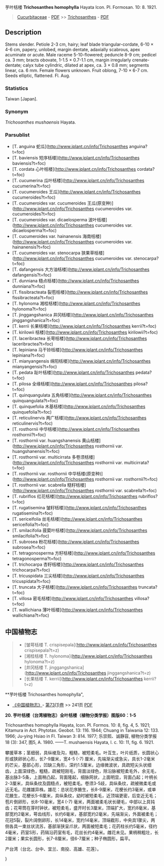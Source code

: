 芋叶栝楼 **Trichosanthes homophylla** Hayata Icon. Pl. Formosan. 10: 8. 1921.

> [Cucurbitaceae](http://www.iplant.cn/info/Cucurbitaceae?t=foc) - [PDF](http://www.iplant.cn/foc/pdf/Cucurbitaceae.pdf) >> [Trichosanthes](http://www.iplant.cn/info/Trichosanthes?t=foc) - [PDF](http://www.iplant.cn/foc/pdf/Trichosanthes.pdf)

## Description

Stems slender. Petiole 2-3 cm, hairy; leaf blade triangular-cordate, 6-10 × 4-6 cm, papery, unlobed, margin dentate, adaxially scabrous, apex acuminate or acute. Male raceme 5-10-flowered; peduncle 8-9 cm; pedicel ca. 3 mm; bracts obovate, 1-1.5 × 0.7-1.1 cm, margin irregularly crenate-dentate; calyx tube cylindric, dilated at apex, ca. 3 × 0.8 mm; segments linear, ca. 6 mm. Female flowers unknown. Fruit oblong, 7-10 × 6-7 cm. Seeds elliptic, flattened. Fl. Aug.

### Statistics
Taiwan [Japan].

### Synonym
*Trichosanthes mushaensis* Hayata.


### Parsublist

* [T.  anguina  蛇瓜](http://www.iplant.cn/info/Trichosanthes anguina?t=foc)
* [T.  baviensis  短序栝楼](http://www.iplant.cn/info/Trichosanthes baviensis?t=foc)
* [T.  cordata  心叶栝楼](http://www.iplant.cn/info/Trichosanthes cordata?t=foc)
* [T.  cucumerina  瓜叶栝楼](http://www.iplant.cn/info/Trichosanthes cucumerina?t=foc)
* [T.  cucumeroides  王瓜](http://www.iplant.cn/info/Trichosanthes cucumeroides?t=foc)
* [T.  cucumeroides var. cucumeroides  王瓜(原变种)](http://www.iplant.cn/info/Trichosanthes cucumeroides var. cucumeroides?t=foc)
* [T.  cucumeroides var. dicaelosperma  波叶栝楼](http://www.iplant.cn/info/Trichosanthes cucumeroides var. dicaelosperma?t=foc)
* [T.  cucumeroides var. hainanensis  海南栝楼](http://www.iplant.cn/info/Trichosanthes cucumeroides var. hainanensis?t=foc)
* [T.  cucumeroides var. stenocarpa  狭果草栝楼](http://www.iplant.cn/info/Trichosanthes cucumeroides var. stenocarpa?t=foc)
* [T.  dafangensis  大方油栝楼](http://www.iplant.cn/info/Trichosanthes dafangensis?t=foc)
* [T.  dunniana  糙点栝楼](http://www.iplant.cn/info/Trichosanthes dunniana?t=foc)
* [T.  fissibracteata  裂苞栝楼](http://www.iplant.cn/info/Trichosanthes fissibracteata?t=foc)
* [T.  hylonoma  湘桂栝楼](http://www.iplant.cn/info/Trichosanthes hylonoma?t=foc)
* [T.  jinggangshanica  井冈栝楼](http://www.iplant.cn/info/Trichosanthes jinggangshanica?t=foc)
* [T.  kerrii  长果栝楼](http://www.iplant.cn/info/Trichosanthes kerrii?t=foc)
* [T.  kirilowii  栝楼](http://www.iplant.cn/info/Trichosanthes kirilowii?t=foc)
* [T.  laceribractea  长萼栝楼](http://www.iplant.cn/info/Trichosanthes laceribractea?t=foc)
* [T.  lepiniana  马干铃栝楼](http://www.iplant.cn/info/Trichosanthes lepiniana?t=foc)
* [T.  mianyangensis  绵阳栝楼](http://www.iplant.cn/info/Trichosanthes mianyangensis?t=foc)
* [T.  pedata  趾叶栝楼](http://www.iplant.cn/info/Trichosanthes pedata?t=foc)
* [T.  pilosa  全缘栝楼](http://www.iplant.cn/info/Trichosanthes pilosa?t=foc)
* [T.  quinquangulata  五角栝楼](http://www.iplant.cn/info/Trichosanthes quinquangulata?t=foc)
* [T.  quinquefolia  木基栝楼](http://www.iplant.cn/info/Trichosanthes quinquefolia?t=foc)
* [T.  reticulinervis  两广栝楼](http://www.iplant.cn/info/Trichosanthes reticulinervis?t=foc)
* [T.  rosthornii  中华栝楼](http://www.iplant.cn/info/Trichosanthes rosthornii?t=foc)
* [T.  rosthornii var. huangshanensis  黄山栝楼](http://www.iplant.cn/info/Trichosanthes rosthornii var. huangshanensis?t=foc)
* [T.  rosthornii var. multicirrata  多卷须栝楼](http://www.iplant.cn/info/Trichosanthes rosthornii var. multicirrata?t=foc)
* [T.  rosthornii var. rosthornii  中华栝楼(原变种)](http://www.iplant.cn/info/Trichosanthes rosthornii var. rosthornii?t=foc)
* [T.  rosthornii var. scabrella  糙籽栝楼](http://www.iplant.cn/info/Trichosanthes rosthornii var. scabrella?t=foc)
* [T.  rubriflos  红花栝楼](http://www.iplant.cn/info/Trichosanthes rubriflos?t=foc)
* [T.  rugatisemina  皱籽栝楼](http://www.iplant.cn/info/Trichosanthes rugatisemina?t=foc)
* [T.  sericeifolia  丝毛栝楼](http://www.iplant.cn/info/Trichosanthes sericeifolia?t=foc)
* [T.  smilacifolia  菝葜叶栝楼](http://www.iplant.cn/info/Trichosanthes smilacifolia?t=foc)
* [T.  subrosea  粉花栝楼](http://www.iplant.cn/info/Trichosanthes subrosea?t=foc)
* [T.  tetragonosperma  方籽栝楼](http://www.iplant.cn/info/Trichosanthes tetragonosperma?t=foc)
* [T.  trichocarpa  杏籽栝楼](http://www.iplant.cn/info/Trichosanthes trichocarpa?t=foc)
* [T.  tricuspidata  三尖栝楼](http://www.iplant.cn/info/Trichosanthes tricuspidata?t=foc)
* [T.  truncata  大子栝楼](http://www.iplant.cn/info/Trichosanthes truncata?t=foc)
* [T.  villosa  密毛栝楼](http://www.iplant.cn/info/Trichosanthes villosa?t=foc)
* [T.  wallichiana  薄叶栝楼](http://www.iplant.cn/info/Trichosanthes wallichiana?t=foc)

## 中国植物志

> * [皱萼栝楼  T.  crispisepala](http://www.iplant.cn/info/Trichosanthes crispisepala?t=z)
> * [湘桂栝楼  T.  hylonoma](http://www.iplant.cn/info/Trichosanthes hylonoma?t=z)
> * [井冈栝楼  T.  jinggangshanica](http://www.iplant.cn/info/Trichosanthes jinggangshanica?t=z)
> * [长果栝楼  T.  kerrii](http://www.iplant.cn/info/Trichosanthes kerrii?t=z)

**芋叶栝楼 Trichosanthes homophylla",


* [《中国植物志》](http://www.iplant.cn/frps)- [第73(1)卷](http://www.iplant.cn/frps/vol/73(1)) >> 241页 [PDF](http://www.iplant.cn/frps/pdf/73(1)/241.PDF)

**20. 芋叶栝楼（台湾植物志）全叶栝楼（植物分类学报）图版60：1-5**

Trichosanthes homophylla Hayata, Icon. Pl. Formos. 10: 8, fig. 4, 5. 1921; Kitamura in Act. Phytotax. Geobot. 13: 116. 1944; Chuang in Taiwania 12: 133. 1966; Ju-ying Hsiao in Fl. Taiwan 3: 814. 1977; 乐崇熙、诚静容, 植物分类学报18 (3): 347, 图5, A. 1980. ——T. mushaensis Hayata, l. c. 10: 11, fig. 6. 1921.

攀援草本；茎细弱，具纵棱及沟，粗糙，被短柔毛。叶互生，叶片纸质，长圆状心形或狭卵状心形，长7-9厘米，宽4-5 (-7) 厘米，先端渐尖或急尖，具长1-2毫米的芒尖，基部心形，凹缺三角形，深约1.5厘米，边缘微波状，具疏短尖头状细齿，上面深绿色，粗糙，疏被短刚毛，背面淡绿色，除沿脉被短柔毛外，余无毛，基出脉3-5条，上面稍凸起，背面隆起，细脉网状，上面明显，背面凸起；叶柄长2-3厘米，具纵条纹及圆糙点，被短柔毛。卷须3-5歧，具纵条纹，疏被微柔毛或近无毛。花雌雄异株。雄花：总状花序腋生，长8-9厘米，花梗长约3毫米，或单花腋生，花梗长5-6厘米，具纵条纹，幼时被短柔毛，近顶端更密，后变近无毛；苞片倒卵形，长8-10毫米，宽4 (-7) 毫米，两面被柔毛状长硬毛，中部以上具钝齿；花萼筒在芽时钟状，被短柔毛，盛开时长3厘米，顶端扩大，宽约8毫米，基部宽约2毫米，萼齿线形，长约6毫米，基部宽约2毫米，先端渐尖，外面被柔毛；花冠5裂，裂片阔倒卵形，长14毫米，宽约14毫米，顶端截形，中央具1骤尖，两侧各具一束丝状流苏，基部渐狭呈爪状，两面被短柔毛；花药柱长约5毫米，径约4毫米，药室S形，药隔沿药室有毛，花丝长约4毫米。雌花未见。果柄稍粗壮，长2厘米；果实长圆形，长7-8厘米，径6-7厘米；种子椭圆形，扁平。

产台湾（台北、台中、宜兰、南投、高雄、花莲）。


}